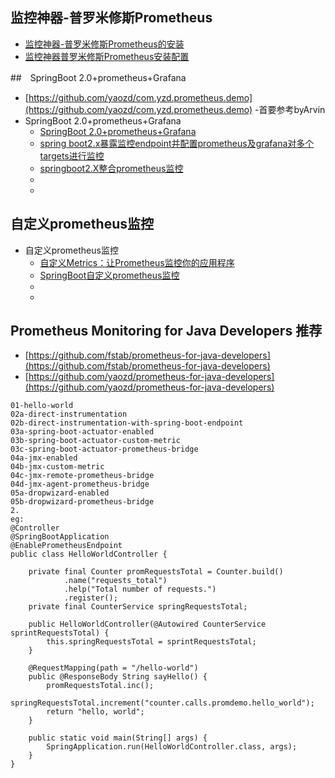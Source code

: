 ## 监控神器-普罗米修斯Prometheus
- [监控神器-普罗米修斯Prometheus的安装](https://blog.csdn.net/csolo/article/details/82460539)
- [监控神器普罗米修斯Prometheus安装配置](https://blog.csdn.net/ywd1992/article/details/85989259)

##　SpringBoot 2.0+prometheus+Grafana
- [https://github.com/yaozd/com.yzd.prometheus.demo](https://github.com/yaozd/com.yzd.prometheus.demo) -首要参考byArvin
- SpringBoot 2.0+prometheus+Grafana
    - [SpringBoot 2.0+prometheus+Grafana](https://blog.csdn.net/str0708/article/details/88405163)
    - [spring boot2.x暴露监控endpoint并配置prometheus及grafana对多个targets进行监控](https://blog.csdn.net/u013905744/article/details/97231735)
    - [springboot2.X整合prometheus监控](https://blog.csdn.net/qq_33430322/article/details/89488249)
    - []()
    - []()
    
## 自定义prometheus监控
- 自定义prometheus监控
    - [自定义Metrics：让Prometheus监控你的应用程序](https://blog.csdn.net/hxpjava1/article/details/80406222)
    - [SpringBoot自定义prometheus监控](https://blog.csdn.net/u010588262/article/details/83094560)
    - []()
    - []()
    
## Prometheus Monitoring for Java Developers 推荐
- [https://github.com/fstab/prometheus-for-java-developers](https://github.com/fstab/prometheus-for-java-developers)
- [https://github.com/yaozd/prometheus-for-java-developers](https://github.com/yaozd/prometheus-for-java-developers)
```
01-hello-world
02a-direct-instrumentation
02b-direct-instrumentation-with-spring-boot-endpoint
03a-spring-boot-actuator-enabled
03b-spring-boot-actuator-custom-metric
03c-spring-boot-actuator-prometheus-bridge
04a-jmx-enabled
04b-jmx-custom-metric
04c-jmx-remote-prometheus-bridge
04d-jmx-agent-prometheus-bridge
05a-dropwizard-enabled
05b-dropwizard-prometheus-bridge
2.
eg:
@Controller
@SpringBootApplication
@EnablePrometheusEndpoint
public class HelloWorldController {

    private final Counter promRequestsTotal = Counter.build()
            .name("requests_total")
            .help("Total number of requests.")
            .register();
    private final CounterService springRequestsTotal;

    public HelloWorldController(@Autowired CounterService sprintRequestsTotal) {
        this.springRequestsTotal = sprintRequestsTotal;
    }

    @RequestMapping(path = "/hello-world")
    public @ResponseBody String sayHello() {
        promRequestsTotal.inc();
        springRequestsTotal.increment("counter.calls.promdemo.hello_world");
        return "hello, world";
    }

    public static void main(String[] args) {
        SpringApplication.run(HelloWorldController.class, args);
    }
}
```
